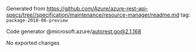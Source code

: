 Generated from https://github.com/Azure/azure-rest-api-specs/tree//specification/maintenance/resource-manager/readme.md tag: `package-2018-06-preview`

Code generator @microsoft.azure/autorest.go@2.1.168

No exported changes